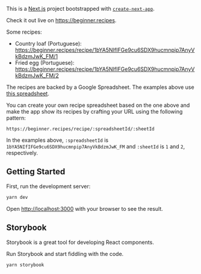 This is a [Next.js](https://nextjs.org/) project bootstrapped with [`create-next-app`](https://github.com/vercel/next.js/tree/canary/packages/create-next-app).

Check it out live on https://beginner.recipes.

Some recipes:
- Country loaf (Portuguese): https://beginner.recipes/recipe/1bYA5NIfIFGe9cu6SDX9hucmnpip7AnyVkBdzmJwK_FM/1
- Fried egg (Portuguese): https://beginner.recipes/recipe/1bYA5NIfIFGe9cu6SDX9hucmnpip7AnyVkBdzmJwK_FM/2

The recipes are backed by a Google Spreadsheet. The examples above use [this spreadsheet](https://docs.google.com/spreadsheets/d/1bYA5NIfIFGe9cu6SDX9hucmnpip7AnyVkBdzmJwK_FM/edit?usp=sharing).

You can create your own recipe spreadsheet based on the one above and make the app show its recipes by crafting your URL using the following pattern:

```
https://beginner.recipes/recipe/:spreadsheetId/:sheetId
```

In the examples above, `:spreadsheetId` is `1bYA5NIfIFGe9cu6SDX9hucmnpip7AnyVkBdzmJwK_FM`
and `:sheetId` is `1` and `2`, respectively.

## Getting Started

First, run the development server:

```bash
yarn dev
```

Open [http://localhost:3000](http://localhost:3000) with your browser to see the result.

## Storybook

Storybook is a great tool for developing React components.

Run Storybook and start fiddling with the code.

```bash
yarn storybook
```
